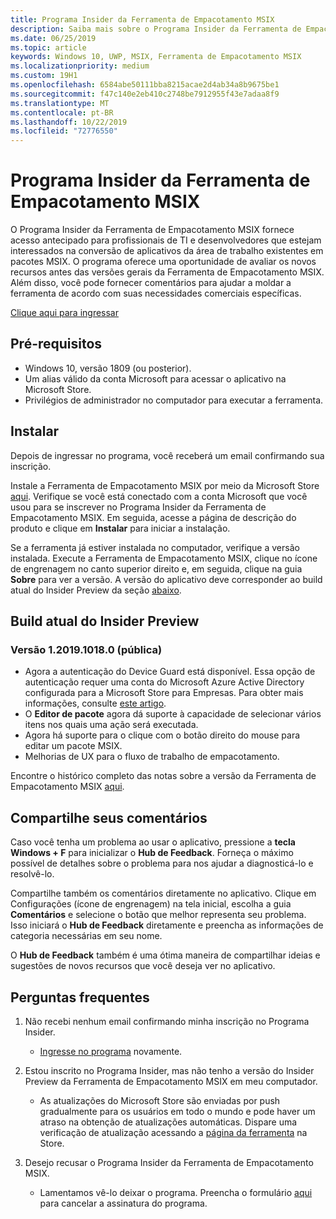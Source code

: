```yaml
---
title: Programa Insider da Ferramenta de Empacotamento MSIX
description: Saiba mais sobre o Programa Insider da Ferramenta de Empacotamento e como ingressar nele
ms.date: 06/25/2019
ms.topic: article
keywords: Windows 10, UWP, MSIX, Ferramenta de Empacotamento MSIX
ms.localizationpriority: medium
ms.custom: 19H1
ms.openlocfilehash: 6584abe50111bba8215acae2d4ab34a8b9675be1
ms.sourcegitcommit: f47c140e2eb410c2748be7912955f43e7adaa8f9
ms.translationtype: MT
ms.contentlocale: pt-BR
ms.lasthandoff: 10/22/2019
ms.locfileid: "72776550"
---
```

# <a name="msix-packaging-tool-insider-program"></a>Programa Insider da Ferramenta de Empacotamento MSIX

O Programa Insider da Ferramenta de Empacotamento MSIX fornece acesso antecipado para profissionais de TI e desenvolvedores que estejam interessados na conversão de aplicativos da área de trabalho existentes em pacotes MSIX. O programa oferece uma oportunidade de avaliar os novos recursos antes das versões gerais da Ferramenta de Empacotamento MSIX. Além disso, você pode fornecer comentários para ajudar a moldar a ferramenta de acordo com suas necessidades comerciais específicas. 

<div class="nextstepaction"><p><a class="x-hidden-focus" href="https://aka.ms/MSIXPackagingPreviewProgram" data-linktype="external">Clique aqui para ingressar</a></p></div>

## <a name="prerequisites"></a>Pré-requisitos

- Windows 10, versão 1809 (ou posterior).
- Um alias válido da conta Microsoft para acessar o aplicativo na Microsoft Store.
- Privilégios de administrador no computador para executar a ferramenta.

## <a name="install"></a>Instalar

Depois de ingressar no programa, você receberá um email confirmando sua inscrição. 

Instale a Ferramenta de Empacotamento MSIX por meio da Microsoft Store [aqui](https://www.microsoft.com/en-us/p/msix-packaging-tool/9n5lw3jbcxkf). Verifique se você está conectado com a conta Microsoft que você usou para se inscrever no Programa Insider da Ferramenta de Empacotamento MSIX. Em seguida, acesse a página de descrição do produto e clique em **Instalar** para iniciar a instalação.

Se a ferramenta já estiver instalada no computador, verifique a versão instalada. Execute a Ferramenta de Empacotamento MSIX, clique no ícone de engrenagem no canto superior direito e, em seguida, clique na guia **Sobre** para ver a versão. A versão do aplicativo deve corresponder ao build atual do Insider Preview da seção [abaixo](#current-insider-preview-build).

## <a name="current-insider-preview-build"></a>Build atual do Insider Preview

### <a name="version-1201910180-public"></a>Versão 1.2019.1018.0 (pública)
- Agora a autenticação do Device Guard está disponível. Essa opção de autenticação requer uma conta do Microsoft Azure Active Directory configurada para a Microsoft Store para Empresas. Para obter mais informações, consulte [este artigo](https://docs.microsoft.com/windows/msix/package/signing-package-device-guard-signing).
- O **Editor de pacote** agora dá suporte à capacidade de selecionar vários itens nos quais uma ação será executada.
- Agora há suporte para o clique com o botão direito do mouse para editar um pacote MSIX.
- Melhorias de UX para o fluxo de trabalho de empacotamento.

Encontre o histórico completo das notas sobre a versão da Ferramenta de Empacotamento MSIX [aqui](release-notes/history.md).

## <a name="share-your-feedback"></a>Compartilhe seus comentários

Caso você tenha um problema ao usar o aplicativo, pressione a **tecla Windows + F** para inicializar o **Hub de Feedback**. Forneça o máximo possível de detalhes sobre o problema para nos ajudar a diagnosticá-lo e resolvê-lo.

Compartilhe também os comentários diretamente no aplicativo. Clique em Configurações (ícone de engrenagem) na tela inicial, escolha a guia **Comentários** e selecione o botão que melhor representa seu problema. Isso iniciará o **Hub de Feedback** diretamente e preencha as informações de categoria necessárias em seu nome. 

O **Hub de Feedback** também é uma ótima maneira de compartilhar ideias e sugestões de novos recursos que você deseja ver no aplicativo.  

## <a name="faqs"></a>Perguntas frequentes

1. Não recebi nenhum email confirmando minha inscrição no Programa Insider. 
    - [Ingresse no programa](https://aka.ms/MSIXPackagingPreviewProgram) novamente.  

2. Estou inscrito no Programa Insider, mas não tenho a versão do Insider Preview da Ferramenta de Empacotamento MSIX em meu computador. 
    - As atualizações do Microsoft Store são enviadas por push gradualmente para os usuários em todo o mundo e pode haver um atraso na obtenção de atualizações automáticas. Dispare uma verificação de atualização acessando a [página da ferramenta](https://www.microsoft.com/en-us/p/msix-packaging-tool/9n5lw3jbcxkf) na Store. 
3. Desejo recusar o Programa Insider da Ferramenta de Empacotamento MSIX. 
    - Lamentamos vê-lo deixar o programa. Preencha o formulário [aqui](https://forms.office.com/Pages/ResponsePage.aspx?id=v4j5cvGGr0GRqy180BHbR-NSOqDz219PqoOqk5qxQEZUMlEwNVNKMDhNUVlKOVpTRTlVWFhMMThLQy4u) para cancelar a assinatura do programa. 
